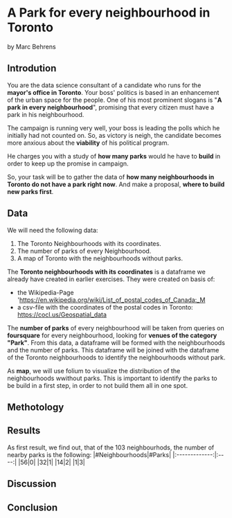 # A Park for every neighbourhood in Toronto
by Marc Behrens

## Introdution
You are the data science consultant of a candidate who runs for the <b>mayor's office in Toronto</b>. Your boss' politics is based in an enhancement of the urban space for the people.
One of his most prominent slogans is "<b>A park in every neighbourhood</b>", promising that every citizen must have a park in his neighbourhood.

The campaign is running very well, your boss is leading the polls which he initially had not counted on. 
So, as victory is neigh, the candidate becomes more anxious about the <b>viability</b> of his political program.

He charges you with a study of <b>how many parks</b> would he have to <b>build</b> in order to keep up the promise in campaign. 

So, your task will be to gather the data of <b>how many neighbourhoods in Toronto do not have a park right now</b>.
And make a proposal, <b>where to build new parks first</b>.

## Data
We will need the following data:
1. The Toronto Neighbourhoods with its coordinates.
2. The number of parks of every Neighbourhood.
3. A map of Toronto with the neighbourhoods without parks.

The <b>Toronto neighbourhoods with its coordinates</b> is a dataframe we already have created in earlier exercises.
They were created on basis of: 
* the Wikipedia-Page 'https://en.wikipedia.org/wiki/List_of_postal_codes_of_Canada:_M 
* a csv-file with the coordinates of the postal codes in Toronto: https://cocl.us/Geospatial_data

The <b>number of parks</b> of every neighbourhood will be taken from queries on <b>foursquare</b> for every neighbourhood, looking for <b>venues of the category "Park"</b>. 
From this data, a dataframe will be formed with the neighbourhoods and the number of parks. This dataframe will be joined with the dataframe of the Toronto neighbourhoods to identify the neighbourhoods without park.

As <b>map</b>, we will use folium to visualize the distribution of the neighbourhoods wwithout parks. 
This is important to identify the parks to be build in a first step, in order to not build them all in one spot.

## Methotology

## Results

As first result, we find out, that of the 103 neighbourhods, the number of nearby parks is the following:
|\#Neighbourhoods|\#Parks|
|:-------------:|:----:|
|56|0|
|32|1|
|14|2|
|1|3|


## Discussion

## Conclusion


